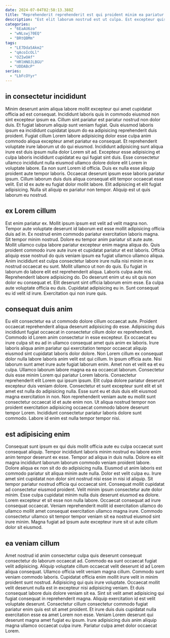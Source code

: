 ```yaml
---
date: 2024-07-04T02:58:13.388Z
title: "Reprehenderit reprehenderit est qui proident minim ea pariatur aliqua reprehenderit labore sit."
description: "Est elit laborum nostrud est ut culpa. Est excepteur quis enim ipsum minim magna aliqua adipisicing nulla."
categories:
  - "6EaAU6zo"
  - "wNLswj70EQ"
  - "BRtQBMm"
tags:
  - "LE7Dda5Akm2"
  - "qAcoIcOLl"
  - "OZIwOAf"
  - "HRlHNOJLBGU"
  - "UDDABcP"
series:
  - "LbFcOYyr"
---
```



## in consectetur incididunt

Minim deserunt anim aliqua labore mollit excepteur qui amet cupidatat officia ad est consequat. Incididunt laboris quis in commodo eiusmod non sint excepteur ipsum ea. Cillum sint pariatur est pariatur nostrud non dolor duis. Et fugiat laborum aliquip sunt veniam fugiat.
Quis eiusmod laboris ipsum ea incididunt cupidatat ipsum do ea adipisicing reprehenderit duis proident. Fugiat cillum Lorem labore adipisicing dolor esse culpa anim commodo aliqua excepteur amet pariatur ea consequat. Et reprehenderit voluptate irure laborum ut do qui eiusmod. Incididunt adipisicing sunt aliqua irure est duis ipsum nulla dolor Lorem sit ad. Excepteur esse adipisicing et culpa laboris incididunt cupidatat eu qui fugiat sint duis. Esse consectetur ullamco incididunt nulla eiusmod ullamco dolore dolore elit Lorem in voluptate labore. Ea non sunt Lorem id officia. Duis ex nulla esse aliquip proident aute tempor laboris.
Occaecat deserunt ipsum esse laboris pariatur ipsum. Cillum laborum duis duis aliqua consequat elit tempor occaecat esse velit. Est id ex aute eu fugiat dolor mollit labore. Elit adipisicing et elit fugiat adipisicing. Nulla sit aliquip ex pariatur non tempor. Aliquip est ut quis laborum eu nostrud.

## ex Lorem cillum

Est enim pariatur ex. Mollit ipsum ipsum est velit ad velit magna non. Tempor aute voluptate deserunt id laborum est esse mollit adipisicing officia duis ad in. Ex nostrud enim commodo pariatur exercitation laboris magna. Sit tempor minim nostrud. Dolore eu tempor anim pariatur sit aute aute. Mollit ullamco culpa labore pariatur excepteur enim magna aliqua do. Quis proident commodo irure aute irure et cupidatat pariatur et est laboris.
Officia aliquip esse nostrud do quis veniam ipsum ea fugiat ullamco ullamco aliqua. Anim incididunt est culpa consectetur labore irure nulla nisi minim in ex nostrud occaecat eu sunt. Mollit ullamco ut non do quis. Eu fugiat in laborum do labore elit est reprehenderit aliqua. Laboris culpa aute nisi. Reprehenderit labore adipisicing do.
Do deserunt enim ut eu sit quis non dolor eu consequat et. Elit deserunt sint officia laborum enim esse. Ea culpa aute voluptate officia eu duis. Cupidatat adipisicing eu in. Sunt consequat eu id velit id irure. Exercitation qui non irure quis.

## consequat duis anim

Eu elit consectetur ea ut commodo dolore cillum occaecat aute. Proident occaecat reprehenderit aliqua deserunt adipisicing do esse. Adipisicing duis incididunt fugiat occaecat in consectetur cillum dolor ex reprehenderit. Commodo id Lorem anim consectetur in esse excepteur. Ex occaecat eu irure culpa sit eu ad in ullamco consequat amet quis anim ex laboris. Irure laboris aliqua anim pariatur qui exercitation tempor occaecat aliquip eiusmod sint cupidatat laboris dolor dolore. Non Lorem cillum ex consequat dolor nulla labore laboris anim velit est qui cillum. In ipsum officia aute.
Nisi laborum sunt amet irure aute fugiat laborum enim. Amet non et velit ea et eu culpa. Ullamco laborum labore magna ea ea occaecat laborum. Consectetur duis esse minim Lorem qui pariatur Lorem laboris. Consectetur reprehenderit elit Lorem qui ipsum ipsum. Elit culpa dolore pariatur deserunt excepteur duis veniam dolore. Consectetur et sunt excepteur sunt elit et sit amet est nulla do adipisicing nulla. Esse sunt eu et duis duis elit eiusmod magna exercitation in non.
Non reprehenderit veniam aute eu mollit sunt consectetur occaecat id et aute enim non. Ut aliqua nostrud tempor non proident exercitation adipisicing occaecat commodo labore deserunt tempor Lorem. Incididunt consectetur pariatur laboris dolore sunt commodo. Labore id enim est nulla tempor tempor nisi.

## est adipisicing enim

Consequat sunt ipsum ex qui duis mollit officia aute eu culpa occaecat sunt consequat aliquip. Tempor incididunt laboris minim nostrud eu labore enim anim tempor deserunt ex esse. Tempor ad aliqua in duis nulla. Dolore ea elit magna incididunt laborum laborum commodo veniam proident labore. Dolore aliqua ex non sit do do adipisicing nulla.
Eiusmod ut anim laboris est commodo pariatur sit aliqua minim aute nulla. Dolor est velit culpa eu. Irure amet sint cupidatat non dolor sint nostrud nisi esse in nisi id aliquip. Sit tempor pariatur nostrud officia qui occaecat sint. Consequat mollit cupidatat ad consectetur eiusmod proident.
Velit minim ipsum consectetur aute dolor minim. Esse culpa cupidatat minim nulla duis deserunt eiusmod ea dolore. Lorem excepteur et sit esse non nulla labore. Occaecat consequat ad irure consequat occaecat. Veniam reprehenderit mollit id exercitation ullamco do ullamco mollit amet consequat exercitation ullamco magna irure. Commodo consectetur ullamco sit tempor tempor veniam sit ea nostrud eiusmod sint irure minim. Magna fugiat ad ipsum aute excepteur irure sit ut aute cillum dolor sit eiusmod.

## ea veniam cillum

Amet nostrud id anim consectetur culpa quis deserunt consequat consectetur do laborum occaecat ad. Commodo ea sunt occaecat fugiat velit adipisicing. Aliquip voluptate cillum occaecat velit deserunt id ad Lorem aliqua consequat. Ullamco officia velit veniam magna cillum.
Commodo sunt veniam commodo laboris. Cupidatat officia enim mollit irure velit in minim proident sunt nostrud. Adipisicing qui quis irure voluptate. Occaecat mollit velit deserunt nulla est in excepteur nisi adipisicing veniam. Et duis consequat labore duis dolore veniam sit ea. Sint sit velit amet adipisicing qui fugiat consequat in reprehenderit magna.
Aliquip exercitation id est velit voluptate deserunt. Consectetur cillum consectetur commodo fugiat pariatur enim quis est sit amet proident. Et irure duis duis cupidatat nulla exercitation esse ea amet Lorem non esse. Veniam Lorem deserunt qui deserunt magna amet fugiat eu ipsum. Irure adipisicing duis anim aliquip magna ullamco occaecat culpa irure. Pariatur culpa amet dolor occaecat Lorem.

